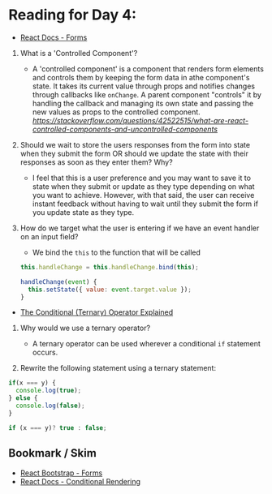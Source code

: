 # Reading for Day 4:

- [React Docs - Forms](<https://reactjs.org/docs/forms.html>)

1. What is a 'Controlled Component'?
    - A 'controlled component' is a component that renders form elements and controls them by keeping the form data in athe component's state. It takes its current value through props and notifies changes through callbacks like `onChange`. A parent component "controls" it by handling the callback and managing its own state and passing the new values as props to the controlled component. <cite><https://stackoverflow.com/questions/42522515/what-are-react-controlled-components-and-uncontrolled-components></cite>
2. Should we wait to store the users responses from the form into state when they submit the form OR should we update the state with their responses as soon as they enter them? Why?
    - I feel that this is a user preference and you may want to save it to state when they submit or update as they type depending on what you want to achieve. However, with that said, the user can receive instant feedback without having to wait until they submit the form if you update state as they type.

3. How do we target what the user is entering if we have an event handler on an input field?
    - We bind the `this` to the function that will be called

    ```js
    this.handleChange = this.handleChange.bind(this);

    handleChange(event) {
      this.setState({ value: event.target.value });
    }
    ```

- [The Conditional (Ternary) Operator Explained](<https://codeburst.io/javascript-the-conditional-ternary-operator-explained-cac7218beeff>)

1. Why would we use a ternary operator?
    - A ternary operator can be used wherever a conditional `if` statement occurs.

2. Rewrite the following statement using a ternary statement:

```js
if(x === y) {
  console.log(true);
} else {
  console.log(false);
}
```

```js
if (x === y)? true : false;
```

## Bookmark / Skim

- [React Bootstrap - Forms](<https://react-bootstrap.github.io/components/forms/>)
- [React Docs - Conditional Rendering](<https://reactjs.org/docs/conditional-rendering.html>)